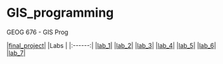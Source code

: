 # GIS_programming
GEOG 676 - GIS Prog

|[final_project](final_project/README.md)|
|Labs    |
|:------:|
|[lab_1](lab_1/README.md)|
|[lab_2](lab_2/README.md)|
|[lab_3](lab_3/README.md)|
|[lab_4](lab_4/README.md)|
|[lab_5](lab_5/README.md)|
|[lab_6](lab_6/README.md)|
|[lab_7](lab_7/README.md)|
